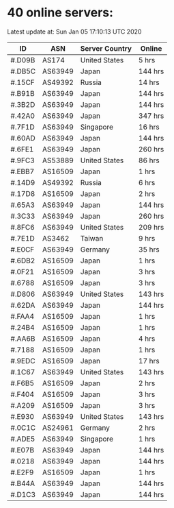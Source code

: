 # 40 online servers:

Latest update at: Sun Jan 05 17:10:13 UTC 2020

| ID | ASN | Server Country | Online |
| -- | --- | -------------- | ------ |
| #.D09B | AS174 | United States | 5 hrs |
| #.DB5C | AS63949 | Japan | 144 hrs |
| #.15CF | AS49392 | Russia | 14 hrs |
| #.B91B | AS63949 | Japan | 144 hrs |
| #.3B2D | AS63949 | Japan | 144 hrs |
| #.42A0 | AS63949 | Japan | 347 hrs |
| #.7F1D | AS63949 | Singapore | 16 hrs |
| #.60AD | AS63949 | Japan | 144 hrs |
| #.6FE1 | AS63949 | Japan | 260 hrs |
| #.9FC3 | AS53889 | United States | 86 hrs |
| #.EBB7 | AS16509 | Japan | 1 hrs |
| #.14D9 | AS49392 | Russia | 6 hrs |
| #.17D8 | AS16509 | Japan | 2 hrs |
| #.65A3 | AS63949 | Japan | 144 hrs |
| #.3C33 | AS63949 | Japan | 260 hrs |
| #.8FC6 | AS63949 | United States | 209 hrs |
| #.7E1D | AS3462 | Taiwan | 9 hrs |
| #.E0CF | AS63949 | Germany | 35 hrs |
| #.6DB2 | AS16509 | Japan | 1 hrs |
| #.0F21 | AS16509 | Japan | 3 hrs |
| #.6788 | AS16509 | Japan | 3 hrs |
| #.D806 | AS63949 | United States | 143 hrs |
| #.62DA | AS63949 | Japan | 144 hrs |
| #.FAA4 | AS16509 | Japan | 1 hrs |
| #.24B4 | AS16509 | Japan | 1 hrs |
| #.AA6B | AS16509 | Japan | 4 hrs |
| #.7188 | AS16509 | Japan | 1 hrs |
| #.9EDC | AS16509 | Japan | 17 hrs |
| #.1C67 | AS63949 | United States | 143 hrs |
| #.F6B5 | AS16509 | Japan | 2 hrs |
| #.F404 | AS16509 | Japan | 3 hrs |
| #.A209 | AS16509 | Japan | 3 hrs |
| #.E930 | AS63949 | United States | 143 hrs |
| #.0C1C | AS24961 | Germany | 2 hrs |
| #.ADE5 | AS63949 | Singapore | 1 hrs |
| #.E07B | AS63949 | Japan | 144 hrs |
| #.0218 | AS63949 | Japan | 144 hrs |
| #.E2F9 | AS16509 | Japan | 1 hrs |
| #.B44A | AS63949 | Japan | 144 hrs |
| #.D1C3 | AS63949 | Japan | 144 hrs |

